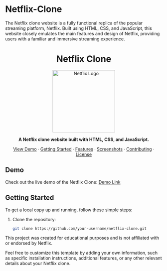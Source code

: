 # Netflix-Clone
The Netflix clone website is a fully functional replica of the popular streaming platform, Netflix. Built using HTML, CSS, and JavaScript, this website closely emulates the main features and design of Netflix, providing users with a familiar and immersive streaming experience.
<h1 align="center">Netflix Clone</h1>

<p align="center">
  <img src="https://i.ibb.co/r5krrdz/logo.png" alt="Netflix Logo" width="200">
</p>

<p align="center">
  <strong>A Netflix clone website built with HTML, CSS, and JavaScript.</strong>
</p>

<p align="center">
  <a href="#demo">View Demo</a> ·
  <a href="#getting-started">Getting Started</a> ·
  <a href="#features">Features</a> ·
  <a href="#screenshots">Screenshots</a> ·
  <a href="#contributing">Contributing</a> ·
  <a href="#license">License</a>
</p>

## Demo

Check out the live demo of the Netflix Clone: [Demo Link](https://your-demo-link.com)

## Getting Started

To get a local copy up and running, follow these simple steps:

1. Clone the repository:
   ```sh
   git clone https://github.com/your-username/netflix-clone.git

  This project was created for educational purposes and is not affiliated with or endorsed by Netflix.
</p>
Feel free to customize this template by adding your own information, such as specific installation instructions, additional features, or any other relevant details about your Netflix clone.
